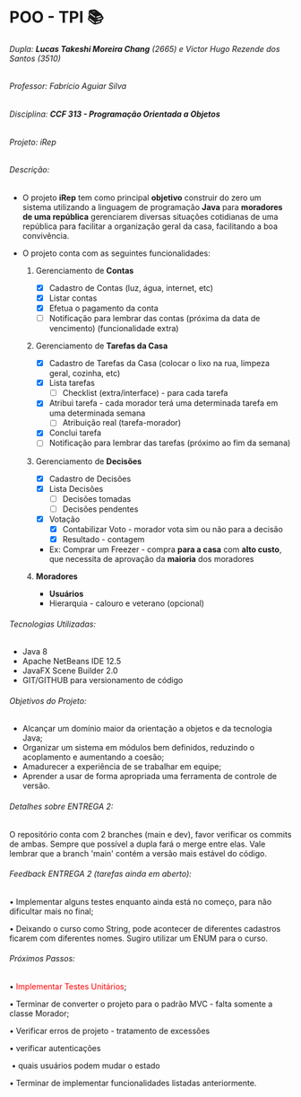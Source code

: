 # POO - TPI :books:

###### Dupla: **Lucas Takeshi Moreira Chang** (2665) e Victor Hugo Rezende dos Santos (3510)

###### Professor: Fabrício Aguiar Silva

###### Disciplina: **CCF 313 - Programação Orientada a Objetos**

###### Projeto: iRep



###### Descrição:

- O projeto **iRep** tem como principal **objetivo** construir do zero um sistema utilizando a linguagem de programação **Java** para **moradores de uma república** gerenciarem diversas situações cotidianas de uma república para facilitar a organização geral da casa, facilitando a boa convivência. 

  

- O projeto conta com as seguintes funcionalidades:

  1. Gerenciamento de **Contas**
     
     - [x] Cadastro de Contas (luz, água, internet, etc)
     - [x] Listar contas
     - [x] Efetua o pagamento da conta
     - [ ] Notificação para lembrar das contas (próxima da data de vencimento) (funcionalidade extra)
     
  2. Gerenciamento de **Tarefas da Casa**
  
     - [x] Cadastro de Tarefas da Casa (colocar o lixo na rua, limpeza geral, cozinha, etc)
     - [x] Lista tarefas
       - [ ] Checklist (extra/interface) - para cada tarefa
     - [x] Atribui tarefa - cada morador terá uma determinada tarefa em uma determinada semana
       - [ ] Atribuição real (tarefa-morador)
     - [x] Conclui tarefa
     - [ ] Notificação para lembrar das tarefas (próximo ao fim da semana) 
  
  3. Gerenciamento de **Decisões**
  
     - [x] Cadastro de Decisões
     - [x] Lista Decisões
       - [ ] Decisões tomadas
       - [ ] Decisões pendentes
     - [x] Votação
       - [x] Contabilizar Voto - morador vota sim ou não para a decisão
       - [x] Resultado - contagem
  
     * Ex: Comprar um Freezer - compra **para a casa** com **alto custo**, que necessita de aprovação da **maioria** dos moradores
  
  5. **Moradores**
     * **Usuários**
     * Hierarquia - calouro e veterano (opcional) 
  
  

###### Tecnologias Utilizadas:

- Java 8
- Apache NetBeans IDE 12.5
- JavaFX Scene Builder 2.0
- GIT/GITHUB para versionamento de código



###### Objetivos do Projeto:

* Alcançar um domínio maior da orientação a objetos e da tecnologia Java;
* Organizar um sistema em módulos bem definidos, reduzindo o acoplamento e
  aumentando a coesão;
* Amadurecer a experiência de se trabalhar em equipe;
* Aprender a usar de forma apropriada uma ferramenta de controle de versão.



###### Detalhes sobre ENTREGA 2:

O repositório conta com 2 branches (main e dev), favor verificar os commits de ambas. Sempre que possível a dupla fará o merge entre elas. Vale lembrar que a branch 'main' contém a versão mais estável do código.



###### Feedback ENTREGA 2 (tarefas ainda em aberto):

• Implementar alguns testes enquanto ainda está no começo, para não dificultar mais no final;

• Deixando o curso como String, pode acontecer de diferentes cadastros ficarem com diferentes nomes. Sugiro utilizar um ENUM para o curso.



###### Próximos Passos:

• <font color='red'>Implementar Testes Unitários</font>;

• Terminar de converter o projeto para o padrão MVC - falta somente a classe Morador;

• Verificar erros de projeto - tratamento de excessões

• verificar autenticações

​		• quais usuários podem mudar o estado

• Terminar de implementar funcionalidades listadas anteriormente.
